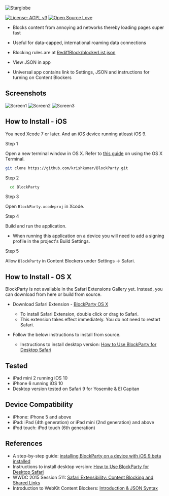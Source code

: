 ![Starglobe](blockparty-logo.png)

[![License: AGPL v3](https://img.shields.io/badge/License-AGPL%20v3-blue.svg)](https://www.gnu.org/licenses/agpl-3.0)
[![Open Source Love](https://badges.frapsoft.com/os/v3/open-source.svg?v=103)](https://github.com/ellerbrock/open-source-badges/)


- Blocks content from annoying ad networks thereby loading pages super fast

- Useful for data-capped, international roaming data connections

- Blocking rules are at [RediffBlock/blockerList.json](RediffBlock/blockerList.json)

- View JSON in app

- Universal app contains link to Settings, JSON and instructions for turning on Content Blockers

## Screenshots

![Screen1](Screenshot01.png)
![Screen2](Screenshot02.png)
![Screen3](Screenshot03.png)

## How to Install - iOS

You need Xcode 7 or later. And an iOS device running atleast iOS 9.

Step 1

Open a new terminal window in OS X. Refer to [this guide](http://blog.teamtreehouse.com/introduction-to-the-mac-os-x-command-line) on using the OS X Terminal.

```bash
git clone https://github.com/krishkumar/BlockParty.git
```

Step 2

```bash
  cd BlockParty
```

Step 3

Open `BlockParty.xcodeproj` in Xcode.


Step 4

Build and run the application.

- When running this application on a device you will need to add a signing profile in the project's Build Settings.


Step 5

Allow `BlockParty` in Content Blockers under Settings → Safari.

## How to Install - OS X

BlockParty is not available in the Safari Extensions Gallery yet. Instead, you can download from here or build from source.

- Download Safari Extension - [BlockParty OS X](https://github.com/krishkumar/BlockParty/blob/master/BlockParty%20-%20Desktop%20Safari/distributable/BlockParty.safariextz?raw=true)

  * To install Safari Extension, double click or drag to Safari.
  * This extension takes effect immediately. You do not need to restart Safari.

- Follow the below instructions to install from source.

  * Instructions to install desktop version: [How to Use BlockParty for Desktop Safari](https://github.com/krishkumar/BlockParty/blob/master/BlockParty%20-%20Desktop%20Safari/How%20to%20Install.md)

## Tested

- iPad mini 2 running iOS 10
- iPhone 6 running iOS 10
- Desktop version tested on Safari 9 for Yosemite & El Capitan

## Device Compatibility

- iPhone: iPhone 5 and above
- iPad: iPad (4th generation) or iPad mini (2nd generation) and above
- iPod touch: iPod touch (6th generation)


## References

* A step-by-step guide: [installing BlockParty on a device with iOS 9 beta installed](https://medium.com/@searls/installing-a-content-blocker-on-ios-9-public-beta-a25b2b83848f)
* Instructions to install desktop version: [How to Use BlockParty for Desktop Safari](https://github.com/krishkumar/BlockParty/blob/master/BlockParty%20-%20Desktop%20Safari/How%20to%20Install.md)
* WWDC 2015 Session 511: [Safari Extensibility: Content Blocking and Shared Links](https://developer.apple.com/videos/wwdc/2015/?id=511)
* Introduction to WebKit Content Blockers: [Introduction & JSON Syntax](https://www.webkit.org/blog/3476/content-blockers-first-look/)
